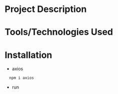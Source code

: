 # Project Description


# Tools/Technologies Used


# Installation
- axios
``` 
  npm i axios
```
- run 

